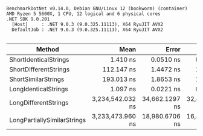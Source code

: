 ```

BenchmarkDotNet v0.14.0, Debian GNU/Linux 12 (bookworm) (container)
AMD Ryzen 5 5600X, 1 CPU, 12 logical and 6 physical cores
.NET SDK 9.0.201
  [Host]     : .NET 9.0.3 (9.0.325.11113), X64 RyuJIT AVX2
  DefaultJob : .NET 9.0.3 (9.0.325.11113), X64 RyuJIT AVX2


```
| Method                      | Mean             | Error          | StdDev         |
|---------------------------- |-----------------:|---------------:|---------------:|
| ShortIdenticalStrings       |         1.410 ns |      0.0510 ns |      0.0793 ns |
| ShortDifferentStrings       |       112.147 ns |      1.4472 ns |      1.3537 ns |
| ShortSimilarStrings         |       193.013 ns |      1.8653 ns |      1.7448 ns |
| LongIdenticalStrings        |         1.097 ns |      0.0221 ns |      0.0196 ns |
| LongDifferentStrings        | 3,234,542.032 ns | 34,662.1297 ns | 32,422.9776 ns |
| LongPartiallySimilarStrings | 3,233,473.960 ns | 18,980.6706 ns | 16,825.8701 ns |
